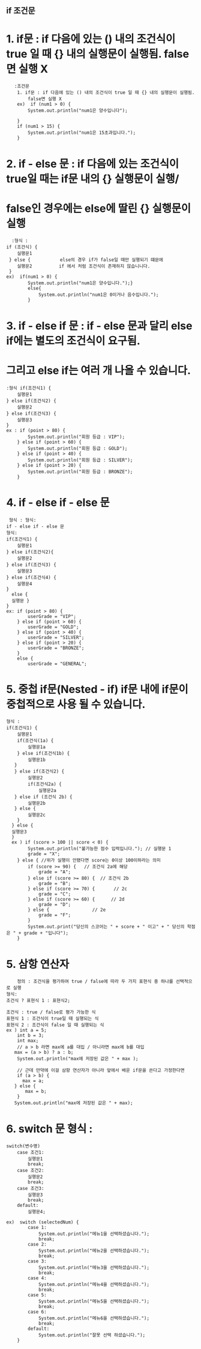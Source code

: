 ## if 조건문
# 1.  if문 : if 다음에 있는 () 내의 조건식이 true 일 때 {} 내의 실행문이 실행됨. false면 실행 X
       :조건문
        1. if문 : if 다음에 있는 () 내의 조건식이 true 일 때 {} 내의 실행문이 실행됨.
            false면 실행 X
        ex)  if (num1 > 0) {
            System.out.println("num1은 양수입니다");

        }
        if (num1 > 15) {
            System.out.println("num1은 15초과입니다.");
        }

# 2.  if - else 문 : if 다음에 있는 조건식이 true일 때는 if문 내의 {} 실행문이 실행/
# false인 경우에는 else에 딸린 {} 실행문이 실행
      :형식 :
    if (조건식) {
        실행문1
     } else {           else의 경우 if가 false일 때만 실행되기 떄문에
        실행문2          if 에서 처럼 조건식이 존재하지 않습니니다.
     }
    ex)  if(num1 > 0) {
            System.out.println("num1은 양수입니다.");}
            else{
                System.out.println("num1은 0이거나 음수입니다.");
            }



# 3.  if - else if 문 : if - else 문과 달리 else if에는 별도의 조건식이 요구됨.
# 그리고 else if는 여러 개 나올 수 있습니다.
    :형식 if(조건식1) {
        실행문1
    } else if(조건식2) {
        실행문2
    } else if(조건식3) {
        실행문3
    }
    ex : if (point > 80) {
            System.out.println("회원 등급 : VIP");
        } else if (point > 60) {
            System.out.println("회원 등급 : GOLD");
        } else if (point > 40) {
            System.out.println("회원 등급 : SILVER");
        } else if (point > 20) {
            System.out.println("회원 등급 : BRONZE");
        }
  
# 4.  if - else if - else 문
     형식 : 형식:
    if - else if - else 문
    형식:
    if(조건식1) {
        실행문1
    } else if(조건식2){
        실행문2
    } else if(조건식3) {
        실행문3
    } else if(조건식4) {
        실행문4
    }
      else { 
      실행문 }
    }
    ex: if (point > 80) {
            userGrade = "VIP";
        } else if (point > 60) {
            userGrade = "GOLD";
        } else if (point > 40) {
            userGrade = "SILVER";
        } else if (point > 20) {
            userGrade = "BRONZE";
        }
        else {
            userGrade = "GENERAL";
# 5. 중첩 if문(Nested - if) if문 내에 if문이 중첩적으로 사용 될 수 있습니다.
    형식 :
    if(조건식1) {
        실행문1
        if(조건식(1a) {
            실행문1a
        } else if(조건식1b) {
            실행문1b
       }
       } else if(조건식2) {
            실행문2
            if(조건식2a) {
                실행문2a
       } else if (조건식 2b) {
            실행문2b
       } else {
            실행문2c
        }
      } else {
      실행문3
      }
      ex ) if (score > 100 || score < 0) {
            System.out.println("불가능한 점수 입력입니다."); // 실행문 1
            grade = "X";
        } else { //위가 실행이 안됐다면 score는 0이상 100이하라는 의미
            if (score >= 90) {   // 조건식 2a에 해당
                grade = "A";
            } else if (score >= 80) {  // 조건식 2b
                grade = "B";
            } else if (score >= 70) {       // 2c
                grade = "C";
            } else if (score >= 60) {      // 2d
                grade = "D";
            } else {                // 2e
                grade = "F";
            }
            System.out.print("당신의 스코어는 " + score + " 이고" + " 당신의 학점은 " + grade + "입니다");
        }
# 5. 삼항 연산자
        정의 : 조건식을 평가하여 true / false에 따라 두 가지 표현식 중 하나를 선택적으로 실행
    형식:
    조건식 ? 표현식 1 : 표현식2;

    조건식 : true / false로 평가 가능한 식
    표현식 1 : 조건식이 true일 때 실행되는 식
    표현식 2 : 조건식이 false 일 때 실행되는 식
    ex ) int a = 5;
        int b = 3;
        int max;
        // a > b 라면 max에 a를 대입 / 아니라면 max에 b를 대입
       max = (a > b) ? a : b;
        System.out.println("max에 저장된 값은 " + max );

        // 근데 만약에 이걸 삼항 연산자가 아니라 앞에서 배운 if문을 쓴다고 가정한다면
        if (a > b) {
          max = a;
       } else {
           max = b;
        }
       System.out.println("max에 저장된 값은 " + max);
# 6. switch 문 형식 :
    switch(변수명)
        case 조건1:
            실행문1
            break;
        case 조건2:
            실행문2
            break;
        case 조건3:
            실행문3
            break;
        default:
            실행문4;
      
    ex)  switch (selectedNum) {
            case 1:
                System.out.println("메뉴1을 선택하셨습니다.");
                break;
            case 2:
                System.out.println("메뉴2을 선택하셨습니다.");
                break;
            case 3:
                System.out.println("메뉴3을 선택하셨습니다.");
                break;
            case 4:
                System.out.println("메뉴4을 선택하셨습니다.");
                break;
            case 5:
                System.out.println("메뉴5을 선택하셨습니다.");
                break;
            case 6:
                System.out.println("메뉴6을 선택하셨습니다.");
                break;
            default:
                System.out.println("잘못 선택 하셨습니다.");
        }